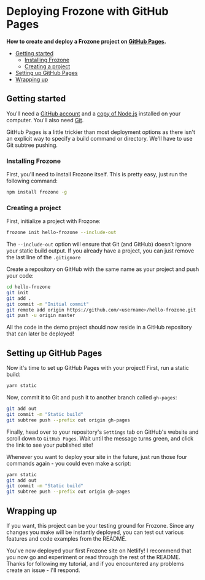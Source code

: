 # Deploying Frozone with GitHub Pages

**How to create and deploy a Frozone project on [GitHub Pages](https://pages.github.com/).**

<!-- START doctoc generated TOC please keep comment here to allow auto update -->
<!-- DON'T EDIT THIS SECTION, INSTEAD RE-RUN doctoc TO UPDATE -->


- [Getting started](#getting-started)
  - [Installing Frozone](#installing-frozone)
  - [Creating a project](#creating-a-project)
- [Setting up GitHub Pages](#setting-up-github-pages)
- [Wrapping up](#wrapping-up)

<!-- END doctoc generated TOC please keep comment here to allow auto update -->

## Getting started

You'll need a [GitHub account](https://github.com/) and a [copy of Node.js](https://nodejs.org/) installed on your computer. You'll also need [Git](https://git-scm.com/).

GitHub Pages is a little trickier than most deployment options as there isn't an explicit way to specify a build command or directory. We'll have to use Git subtree pushing.

### Installing Frozone

First, you'll need to install Frozone itself. This is pretty easy, just run the following command:

```bash
npm install frozone -g
```

### Creating a project

First, initialize a project with Frozone:

```bash
frozone init hello-frozone --include-out
```

The `--include-out` option will ensure that Git (and GitHub) doesn't ignore your static build output. If you already have a project, you can just remove the last line of the `.gitignore`

Create a repository on GitHub with the same name as your project and push your code:

```bash
cd hello-frozone
git init
git add .
git commit -m "Initial commit"
git remote add origin https://github.com/<username>/hello-frozone.git
git push -u origin master
```

All the code in the demo project should now reside in a GitHub repository that can later be deployed!

## Setting up GitHub Pages

Now it's time to set up GitHub Pages with your project! First, run a static build:

```bash
yarn static
```

Now, commit it to Git and push it to another branch called `gh-pages`:

```bash
git add out
git commit -m "Static build"
git subtree push --prefix out origin gh-pages
```

Finally, head over to your repository's `Settings` tab on GitHub's website and scroll down to `GitHub Pages`. Wait until the message turns green, and click the link to see your published site!

Whenever you want to deploy your site in the future, just run those four commands again - you could even make a script:

```bash
yarn static
git add out
git commit -m "Static build"
git subtree push --prefix out origin gh-pages
```

## Wrapping up

If you want, this project can be your testing ground for Frozone. Since any changes you make will be instantly deployed, you can test out various features and code examples from the README.

You've now deployed your first Frozone site on Netlify! I recommend that you now go and experiment or read through the rest of the README. Thanks for following my tutorial, and if you encountered any problems create an issue - I'll respond.